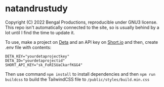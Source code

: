 # natandrustudy
Copyright (C) 2022 Bengal Productions, reproducible under GNU3 license.
This repo isn't automatically connected to the site, so is usually behind by a lot until I find the time to update it.

To use, make a project on [Deta](https://deta.sh) and an API key on [Short.io](https://short.io) and then, create .env file with contents:
```
DETA_KEY="yourdetaprojectkey"
DETA_ID="yourdetaprojectid"
SHORT_API_KEY="sk_FoRISUaCkarfKGG4"
```
Then use command `npm install` to install dependencies and then `npm run buildcss` to build the TailwindCSS file to `/public/styles/build.min.css`
